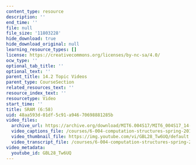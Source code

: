 ```yaml
---
content_type: resource
description: ''
end_time: ''
file: null
file_size: '11803228'
hide_download: true
hide_download_original: null
learning_resource_types: []
license: https://creativecommons.org/licenses/by-nc-sa/4.0/
ocw_type: ''
optional_tab_title: ''
optional_text: ''
parent_title: 14.2 Topic Videos
parent_type: CourseSection
related_resources_text: ''
resource_index_text: ''
resourcetype: Video
start_time: ''
title: SRAM (6:58)
uid: 48aa593d-01df-5c91-a946-70698881285b
video_files:
  archive_url: https://archive.org/download/MIT6.004S17/MIT6_004S17_14-02-02_300k.mp4
  video_captions_file: /courses/6-004-computation-structures-spring-2017/ef99131b7c255745be47dcbff24b69fc_GBL28_Tw6UQ.vtt
  video_thumbnail_file: https://img.youtube.com/vi/GBL28_Tw6UQ/default.jpg
  video_transcript_file: /courses/6-004-computation-structures-spring-2017/26dcfdfea5f3a5be023ef6c6ce8f34b1_GBL28_Tw6UQ.pdf
video_metadata:
  youtube_id: GBL28_Tw6UQ
---
```

